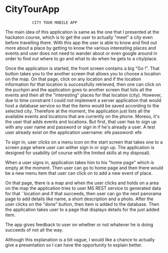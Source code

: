 CityTourApp
===========
                CITY TOUR MOBILE APP 

The main idea of this application is same as the one that I presented 
at the hackaton course, which is to get the user to actually "meet" a 
city even before travelling there. With this app the user is able to 
know and find out more about a place by getting to know the various 
interesting places and events and user does not need to wander about 
or even google around in order to find out where to go and what to do 
when he gets to a city/place. 

Once the application is started, the front screen contains a big "Go !". 
That button takes you to the another screen that allows you to choose a 
location on the map. On that page, click on any location and if the 
location information for that location is successfully retrieved, then 
one can click on the puchpin and the application goes to another screen 
that lists all the events and then all the "interesting" places for that 
location (city). However, due to time constraint I could not implement a server 
application that would host a database service so that the items would be 
saved according to the selected city. Therefore at the moment, the application 
just lists all the available events and locations that are currently on the phone. 
Moreso, it's the user that adds events and locations. But first, that user has to 
sign up with any user name and password or sign in if he's already a user. 
A test user already exist on the application 
username: efe
password: efe


To sign in, user clicks on a menu icon on the start screen that takes one to a 
screen page where user can wither sign in or sign up. The application is 
designed for usability (of course with the limited skills at my disposal).

When a user signs in, application takes him to his "home page" which is 
empty at the moment. Then user can go to home page and then there would be a 
new menu item that user can click on to add a new event of place. 

On that page, there is a map and when the user clicks and holds on a area on the 
map the application tries to user MS REST service to generated data for that 
¨location and if that succeeds, then user can go the next panorama page to 
add details like name, a short description and a photo. After the user clicks 
on the "done" button, then item is added to the database. Then the application 
takes user to a page that displays details for the just added item. 

The app gives feedback to user on whether or not whatever he is doing succeeds 
of not all the way. 

Although this explanation is a bit vague, I would like a chance to actually give 
a presentation so I can have the opportunity to explain better. 

